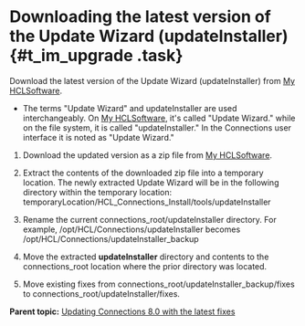 # Downloading the latest version of the Update Wizard \(updateInstaller\) {#t_im_upgrade .task}

Download the latest version of the Update Wizard \(updateInstaller\) from [My HCLSoftware](https://my.hcltechsw.com/).

-   The terms "Update Wizard" and updateInstaller are used interchangeably. On [My HCLSoftware](https://my.hcltechsw.com/), it's called "Update Wizard." while on the file system, it is called "updateInstaller." In the Connections user interface it is noted as "Update Wizard."

1.  Download the updated version as a zip file from [My HCLSoftware](https://my.hcltechsw.com/).

2.  Extract the contents of the downloaded zip file into a temporary location. The newly extracted Update Wizard will be in the following directory within the temporary location: temporaryLocation/HCL\_Connections\_Install/tools/updateInstaller

3.  Rename the current connections\_root/updateInstaller directory. For example, /opt/HCL/Connections/updateInstaller becomes /opt/HCL/Connections/updateInstaller\_backup

4.  Move the extracted **updateInstaller** directory and contents to the connections\_root location where the prior directory was located.

5.  Move existing fixes from connections\_root/updateInstaller\_backup/fixes to connections\_root/updateInstaller/fixes.


**Parent topic:** [Updating Connections 8.0 with the latest fixes](../migrate/c_updating_interim_fixes.md)

